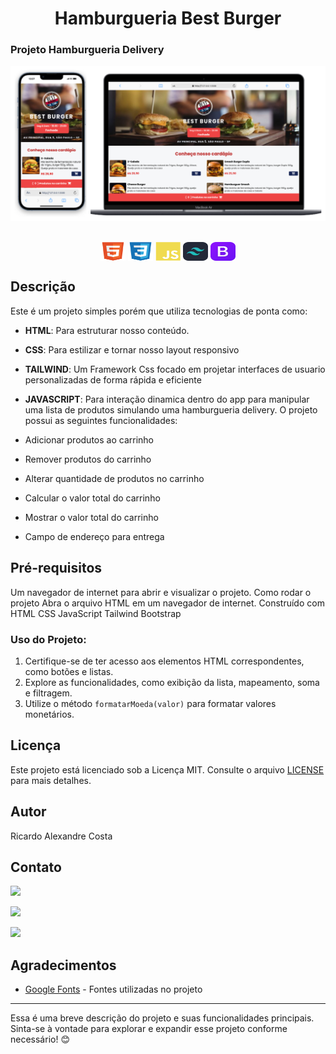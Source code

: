 <h1 align="center">Hamburgueria Best Burger</h1>

### Projeto Hamburgueria Delivery

<p align="center">
  <img src="./assets/preview.jpg" alt="Hambugueria">
</p>
<div style align="center"><br>
<img align="center" alt="Ricardo-HTML" height="30" width="40" src="https://raw.githubusercontent.com/devicons/devicon/master/icons/html5/html5-original.svg">
  <img align="center" alt="Ricardo-CSS" height="30" width="40" src="https://raw.githubusercontent.com/devicons/devicon/master/icons/css3/css3-original.svg">
  <img align="center" alt="Ricardo-Js" height="30" width="40" src="https://raw.githubusercontent.com/devicons/devicon/master/icons/javascript/javascript-plain.svg">
  <img align="center" alt="Ricardo-React" height="30" width="40" src="https://raw.githubusercontent.com/tandpfun/skill-icons/main/icons/TailwindCSS-Dark.svg">
    <img align="center" alt="Ricardo-React" height="30" width="40" src="https://raw.githubusercontent.com/tandpfun/skill-icons/main/icons/Bootstrap.svg">
</div>

## Descrição

Este é um projeto simples porém que utiliza tecnologias de ponta como:

- **HTML**: Para estruturar nosso conteúdo.
- **CSS**: Para estilizar e tornar nosso layout responsivo
- **TAILWIND**: Um Framework Css focado em projetar interfaces de usuario personalizadas de forma rápida e eficiente
- **JAVASCRIPT**: Para interação dinamica dentro do app para manipular uma lista de produtos simulando uma hamburgueria delivery. O projeto possui as seguintes funcionalidades:

- Adicionar produtos ao carrinho
- Remover produtos do carrinho
- Alterar quantidade de produtos no carrinho
- Calcular o valor total do carrinho
- Mostrar o valor total do carrinho
- Campo de endereço para entrega

## Pré-requisitos

Um navegador de internet para abrir e visualizar o projeto.
Como rodar o projeto
Abra o arquivo HTML em um navegador de internet.
Construído com
HTML
CSS
JavaScript
Tailwind
Bootstrap

### Uso do Projeto:

1. Certifique-se de ter acesso aos elementos HTML correspondentes, como botões e listas.
2. Explore as funcionalidades, como exibição da lista, mapeamento, soma e filtragem.
3. Utilize o método `formatarMoeda(valor)` para formatar valores monetários.

## Licença

Este projeto está licenciado sob a Licença MIT. Consulte o arquivo [LICENSE](./LICENSE) para mais detalhes.

## Autor

Ricardo Alexandre Costa

## Contato

<a href = "https://www.linkedin.com/in/ricardo-alexandre-costa1985/">
<img src="https://img.shields.io/badge/linkedin-%230077B5.svg?style=for-the-badge&logo=linkedin&logoColor=white/" target="_blank"></a>

<a href = "https://wa.me/18997490885"><img src="https://img.shields.io/badge/WhatsApp-25D366?style=for-the-badge&logo=whatsapp&logoColor=white" target="_blank"></a>

<a href = "mailto:contatoricardozanete@gmail.com"><img src="https://img.shields.io/badge/Gmail-D14836?style=for-the-badge&logo=gmail&logoColor=white" target="_blank"></a>

## Agradecimentos

- [Google Fonts](https://fonts.google.com/) - Fontes utilizadas no projeto

---

Essa é uma breve descrição do projeto e suas funcionalidades principais. Sinta-se à vontade para explorar e expandir esse projeto conforme necessário! 😊
